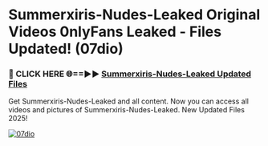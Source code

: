 # Summerxiris-Nudes-Leaked Original Videos 0nlyFans Leaked - Files Updated! (07dio)

<h3>🔴 CLICK HERE 🌐==►► <a href="https://tinyurl.com/5h6xmrr3" rel="nofollow">Summerxiris-Nudes-Leaked Updated Files</a></h3>

Get Summerxiris-Nudes-Leaked and all content. Now you can access all videos and pictures of Summerxiris-Nudes-Leaked. New Updated Files 2025!

[![07dio](https://i.imgur.com/KVD873Z.gif)](https://tinyurl.com/5h6xmrr3)
